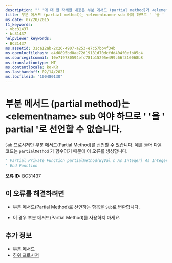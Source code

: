 ```yaml
---
description: "' '에 대 한 자세한 내용은 부분 메서드 (partial method)가 <elementname> sub 여야 하므로 ' '를 ' Partial '로 선언할 수 없습니다."
title: 부분 메서드 (partial method)는 <elementname> sub 여야 하므로 ' '을 ' partial '로 선언할 수 없습니다.
ms.date: 07/20/2015
f1_keywords:
- vbc31437
- bc31437
helpviewer_keywords:
- BC31437
ms.assetid: 31ca12ab-2c26-4907-a253-e7c57bb4f34b
ms.openlocfilehash: a4d0895bd0ae72d19181d70dcfdd404f0efb05c4
ms.sourcegitcommit: 10e719780594efc781b15295e499c66f316068b8
ms.translationtype: MT
ms.contentlocale: ko-KR
ms.lasthandoff: 02/14/2021
ms.locfileid: "100480130"
---
```

# <a name="elementname-cannot-be-declared-partial-because-partial-methods-must-be-subs"></a>부분 메서드 (partial method)는 \<elementname> sub 여야 하므로 ' '을 ' partial '로 선언할 수 없습니다.

`Sub` 프로시저만 부분 메서드(Partial Method)를 선언할 수 있습니다. 예를 들어 다음 코드는 `partialMethod` 가 함수이기 때문에 이 오류를 생성합니다.  
  
```vb  
' Partial Private Function partialMethod(ByVal n As Integer) As Integer  
' End Function  
```  
  
 **오류 ID:** BC31437  
  
## <a name="to-correct-this-error"></a>이 오류를 해결하려면  
  
- 부분 메서드(Partial Method)로 선언하는 항목을 `Sub`로 변환합니다.  
  
- 이 경우 부분 메서드(Partial Method)를 사용하지 마세요.  
  
## <a name="see-also"></a>추가 정보

- [부분 메서드](../programming-guide/language-features/procedures/partial-methods.md)
- [하위 프로시저](../programming-guide/language-features/procedures/sub-procedures.md)
